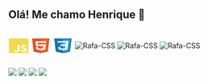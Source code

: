 ## Olá! Me chamo Henrique 👋

<div style="display: inline_block"><br>
  <img align="center" alt="Rafa-Js" height="30" width="40" title="JavaScript" src="https://raw.githubusercontent.com/devicons/devicon/master/icons/javascript/javascript-plain.svg">
  <img align="center" alt="Rafa-HTML" height="30" width="40" title="HTML5" src="https://raw.githubusercontent.com/devicons/devicon/master/icons/html5/html5-original.svg">
  <img align="center" alt="Rafa-CSS" height="30" width="40" title="CSS3" src="https://raw.githubusercontent.com/devicons/devicon/master/icons/css3/css3-original.svg">
  <img align="center" alt="Rafa-CSS" height="30" width="40" title="PHP" src="https://cdn.jsdelivr.net/gh/devicons/devicon@latest/icons/php/php-original.svg"/>
  <img align="center" alt="Rafa-CSS" height="30" width="40" title="Jquery" src="https://cdn.jsdelivr.net/gh/devicons/devicon@latest/icons/jquery/jquery-original.svg"/>
  <img align="center" alt="Rafa-CSS" height="30" width="40" title="SQL"  src="https://cdn.jsdelivr.net/gh/devicons/devicon@latest/icons/mysql/mysql-original-wordmark.svg" />
</div>

##

<div> 
  <a href="https://instagram.com/henriq_fortunato" target="_blank"><img src="https://img.shields.io/badge/-Instagram-%23E4405F?style=for-the-badge&logo=instagram&logoColor=white" target="_blank"></a>
  <a href="https://discord.gg/ronaldinhogalducho" target="_blank"><img src="https://img.shields.io/badge/Discord-7289DA?style=for-the-badge&logo=discord&logoColor=white" target="_blank"></a>
  <a href = "mailto:henrique.fortunato2002@gmail.com"><img src="https://img.shields.io/badge/-Gmail-%23333?style=for-the-badge&logo=gmail&logoColor=white" target="_blank"></a>
  <a href="https://www.linkedin.com/in/henrique-fortunato-0844171b8" target="_blank"><img src="https://img.shields.io/badge/-LinkedIn-%230077B5?style=for-the-badge&logo=linkedin&logoColor=white" target="_blank"></a>
</div>
